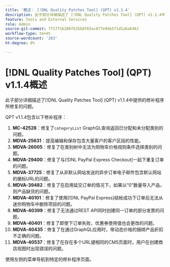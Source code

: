 ```yaml
---
title: '概述： [!DNL Quality Patches Tool] (QPT) v1.1.4'
description: 此子部分详细描述了 [!DNL Quality Patches Tool] (QPT) v1.1.4中提供的修补程序所修复的问题。
feature: Tools and External Services
role: Admin
source-git-commit: 7f17f1b286f635b8f65ac877e9de5f1d1a6a6461
workflow-type: tm+mt
source-wordcount: '263'
ht-degree: 0%

---
```


# [!DNL Quality Patches Tool] (QPT) v1.1.4概述

此子部分详细描述了[!DNL Quality Patches Tool] (QPT) v1.1.4中提供的修补程序所修复的问题。

QPT v1.1.4包含以下修补程序：

1. **MC-42528**：修复了`categoryList` GraphQL查询返回已分配和未分配类别的问题。
1. **MDVA-25631**：提高编辑和保存包含大量客户的客户区段的性能。
1. **MDVA-26005**：修复了在类别树中无法为购物车价格规则条件选择类别的问题。
1. **MDVA-29400**：修复了与[!DNL PayPal Express Checkout]一起下重复订单的问题。
1. **MDVA-37725**：修复了从非默认网站发送的异步订单电子邮件包含默认网站的徽标URL的问题。
1. **MDVA-39482**：修复了在启用延交订单的情况下，如果以“0”数量导入产品，则产品缺货的问题。
1. **MDVA-40101**：修复了使用[!DNL PayPal Express]结帐成功下订单后无法从迷你购物车中删除项目的问题。
1. **MDVA-40399**：修复了无法通过REST API同时创建同一订单的部分发票的问题。
1. **MDVA-40401**：修复了即使下订单失败，优惠券使用值也会更改的问题。
1. **MDVA-40435**：修复了在通过GraphQL应用时，带动态价格的捆绑产品折扣不正确的问题。
1. **MDVA-40537**：修复了在存在多个URL键相同的CMS页面时，用户在创建商店视图时出现错误的问题。

使用左侧的菜单导航到特定的修补程序页面。
